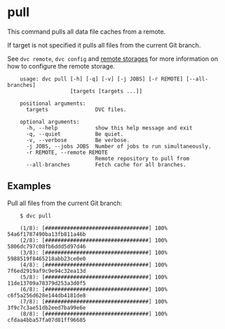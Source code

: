# pull

This command pulls all data file caches from a remote.

If target is not specified it pulls all files from the current Git branch.

See `dvc remote`, `dvc config` and
[remote storages](https://dvc.org/doc/get-started/configuration#remote-data-storages)
for more information on how to configure the remote storage.


```usage
    usage: dvc pull [-h] [-q] [-v] [-j JOBS] [-r REMOTE] [--all-branches]
                    [targets [targets ...]]

    positional arguments:
      targets               DVC files.

    optional arguments:
      -h, --help            show this help message and exit
      -q, --quiet           Be quiet.
      -v, --verbose         Be verbose.
      -j JOBS, --jobs JOBS  Number of jobs to run simultaneously.
      -r REMOTE, --remote REMOTE
                            Remote repository to pull from
      --all-branches        Fetch cache for all branches.
```

## Examples

Pull all files from the current Git branch:

```dvc
    $ dvc pull

    (1/8): [#################################] 100% 54a6f1787490ba13fb811a46b
    (2/8): [#################################] 100% 5806dc797c08fb6ddd5d97d46
    (3/8): [#################################] 100% 5988519f8465218abb23ce0e0
    (4/8): [#################################] 100% 7f6ed2919af9c9e94c32ea13d
    (5/8): [#################################] 100% 11de13709a78379d253a3d0f5
    (6/8): [#################################] 100% c6f5a256d628e144db4181de8
    (7/8): [#################################] 100% 3f9c7c3ae51db2eed7ba99e6e
    (8/8): [#################################] 100% cfdaa4bba57fa07d81ff96685
```
